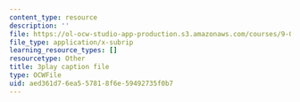 ```yaml
---
content_type: resource
description: ''
file: https://ol-ocw-studio-app-production.s3.amazonaws.com/courses/9-00sc-introduction-to-psychology-fall-2011/aed361d76ea557818f6e59492735f0b7_gRe7dy2HSTg.vtt
file_type: application/x-subrip
learning_resource_types: []
resourcetype: Other
title: 3play caption file
type: OCWFile
uid: aed361d7-6ea5-5781-8f6e-59492735f0b7
---
```

